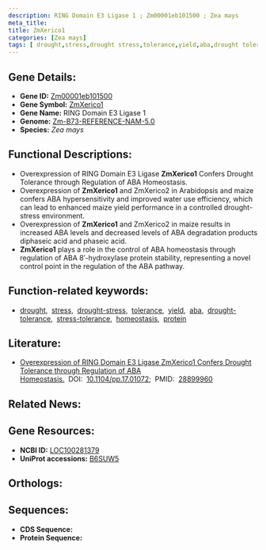 ```yaml
---
description: RING Domain E3 Ligase 1 ; Zm00001eb101500 ; Zea mays
meta_title:
title: ZmXerico1
categories: [Zea mays]
tags: [ drought,stress,drought stress,tolerance,yield,aba,drought tolerance,stress tolerance,homeostasis,protein ]
---
```


## Gene Details:
- **Gene ID:** [Zm00001eb101500]()
- **Gene Symbol:** <u>ZmXerico1</u>
- **Gene Name:** RING Domain E3 Ligase 1
- **Genome:** [Zm-B73-REFERENCE-NAM-5.0]()
- **Species:** *Zea mays*

## Functional Descriptions:
   - Overexpression of RING Domain E3 Ligase **ZmXerico1** Confers Drought Tolerance through Regulation of ABA Homeostasis.
   - Overexpression of **ZmXerico1** and ZmXerico2 in Arabidopsis and maize confers ABA hypersensitivity and improved water use efficiency, which can lead to enhanced maize yield performance in a controlled drought-stress environment.
   - Overexpression of **ZmXerico1** and ZmXerico2 in maize results in increased ABA levels and decreased levels of ABA degradation products diphaseic acid and phaseic acid.
   - **ZmXerico1** plays a role in the control of ABA homeostasis through regulation of ABA 8′-hydroxylase protein stability, representing a novel control point in the regulation of the ABA pathway.

## Function-related keywords:
   - [drought](/tags/drought/),&nbsp;&nbsp;[stress](/tags/stress/),&nbsp;&nbsp;[drought-stress](/tags/drought-stress/),&nbsp;&nbsp;[tolerance](/tags/tolerance/),&nbsp;&nbsp;[yield](/tags/yield/),&nbsp;&nbsp;[aba](/tags/aba/),&nbsp;&nbsp;[drought-tolerance](/tags/drought-tolerance/),&nbsp;&nbsp;[stress-tolerance](/tags/stress-tolerance/),&nbsp;&nbsp;[homeostasis](/tags/homeostasis/),&nbsp;&nbsp;[protein](/tags/protein/)

## Literature:
   - [Overexpression of RING Domain E3 Ligase ZmXerico1 Confers Drought Tolerance through Regulation of ABA Homeostasis.](https://doi.org/10.1104/pp.17.01072)&nbsp;&nbsp;DOI:&nbsp;&nbsp;[10.1104/pp.17.01072](https://doi.org/10.1104/pp.17.01072);&nbsp;&nbsp;PMID:&nbsp;&nbsp;[28899960](https://pubmed.ncbi.nlm.nih.gov/28899960/)

## Related News:

## Gene Resources:
- **NCBI ID:**  [LOC100281379](https://www.ncbi.nlm.nih.gov/gene/?term=LOC100281379)
- **UniProt accessions:**  [B6SUW5](https://www.uniprot.org/uniprotkb/B6SUW5/entry)

## Orthologs:

## Sequences:
- **CDS Sequence:**
- **Protein Sequence:**
